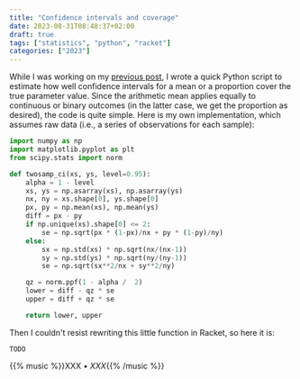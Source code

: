 ```yaml
---
title: "Confidence intervals and coverage"
date: 2023-08-31T08:48:37+02:00
draft: true
tags: ["statistics", "python", "racket"]
categories: ["2023"]
---
```


While I was working on my [previous post](/post/gaussina-credible-interval), I wrote a quick Python script to estimate how well confidence intervals for a mean or a proportion cover the true parameter value. Since the arithmetic mean applies equally to continuous or binary outcomes (in the latter case, we get the proportion as desired), the code is quite simple. Here is my own implementation, which assumes raw data (i.e., a series of observations for each sample):

```python
import numpy as np
import matplotlib.pyplot as plt
from scipy.stats import norm

def twosamp_ci(xs, ys, level=0.95):
    alpha = 1 - level
    xs, ys = np.asarray(xs), np.asarray(ys)
    nx, ny = xs.shape[0], ys.shape[0]
    px, py = np.mean(xs), np.mean(ys)
    diff = px - py
    if np.unique(xs).shape[0] <= 2:
        se = np.sqrt(px * (1-px)/nx + py * (1-py)/ny)
    else:
        sx = np.std(xs) * np.sqrt(nx/(nx-1))
        sy = np.std(ys) * np.sqrt(ny/(ny-1))
        se = np.sqrt(sx**2/nx + sy**2/ny)

    qz = norm.ppf(1 - alpha /  2)
    lower = diff - qz * se
    upper = diff + qz * se

    return lower, upper
```

Then I couldn't resist rewriting this little function in Racket, so here it is:

```racket
TODO
```

{{% music %}}XXX • _XXX_{{% /music %}}
